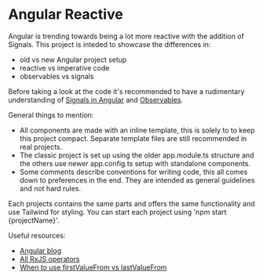 # Angular Reactive

Angular is trending towards being a lot more reactive with the addition of Signals.
This project is inteded to showcase the differences in:
- old vs new Angular project setup
- reactive vs imperative code
- observables vs signals

Before taking a look at the code it's recommended to have a rudimentary understanding of [Signals in Angular](https://angular.dev/guide/signals) and [Observables](https://rxjs.dev/guide/observable).


General things to mention:
- All components are made with an inline template, this is solely to to keep this project compact. Separate template files are still recommended in real projects.
- The classic project is set up using the older app.module.ts structure and the others use newer app.config.ts setup with standalone components.
- Some comments describe conventions for writing code, this all comes down to preferences in the end. They are intended as general guidelines and not hard rules.

Each projects contains the same parts and offers the same functionality and use Tailwind for styling.
You can start each project using 'npm start {projectName}'.

Useful resources:
- [Angular blog](https://blog.angular.dev/)
- [All RxJS operators](https://rxjs.dev/api)
- [When to use firstValueFrom vs lastValueFrom](https://rxjs.dev/deprecations/to-promise)
